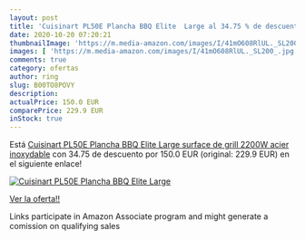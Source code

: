 ```yaml
---
layout: post
title: 'Cuisinart PL50E Plancha BBQ Elite  Large al 34.75 % de descuento'
date: 2020-10-20 07:20:21
thumbnailImage: 'https://m.media-amazon.com/images/I/41mO608RlUL._SL200_.jpg'
images: [ 'https://m.media-amazon.com/images/I/41mO608RlUL._SL200_.jpg' ]
comments: true
category: ofertas
author: ring
slug: B00TO8POVY
description:
actualPrice: 150.0 EUR
comparePrice: 229.9 EUR
inStock: true
---
```


Está [Cuisinart PL50E Plancha BBQ Elite  Large surface de grill  2200W  acier inoxydable](https://www.amazon.fr/dp/B00TO8POVY/?tag=tolees0d-21) con 34.75 de descuento por 150.0 EUR (original: 229.9 EUR) en el siguiente enlace!

[![Cuisinart PL50E Plancha BBQ Elite  Large](https://m.media-amazon.com/images/I/41mO608RlUL._SL200_.jpg)](https://www.amazon.fr/dp/B00TO8POVY/?tag=tolees0d-21)

[Ver la oferta!!](https://www.amazon.fr/dp/B00TO8POVY/?tag=tolees0d-21)

Links participate in Amazon Associate program and might generate a comission on qualifying sales


